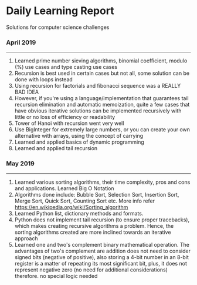 # Daily Learning Report
Solutions for computer science challenges

### April 2019
---
1. Learned prime number sieving algorithms, binomial coefficient, modulo (%) use cases and type casting use cases
2. Recursion is best used in certain cases but not all, some solution can be done with loops instead 
3. Using recursion for factorials and fibonacci sequence was a REALLY BAD IDEA
4. However, if you're using a language/implementation that guarantees tail recursion elimination and automatic memoization, quite a few cases that have obvious iterative solutions can be implemented recursively with little or no loss of efficiency or readability
5. Tower of Hanoi with recursion went very well
6. Use BigInteger for extremely large numbers, or you can create your own alternative with arrays, using the concept of carrying
7. Learned and applied basics of dynamic programming
8. Learned and applied tail recursion

### May 2019
---
1. Learned various sorting algorithms, their time complexity, pros and cons and applications. Learned Big O Notation
2. Algorithms done include: Bubble Sort, Selection Sort, Insertion Sort, Merge Sort, Quick Sort, Counting Sort etc. More info refer https://en.wikipedia.org/wiki/Sorting_algorithm
3. Learned Python list, dictionary methods and formats.
4. Python does not implement tail recursion (to ensure proper tracebacks), which makes creating recursive algorithms a problem. Hence, the sorting algorithms created are more inclined towards an iterative approach
5. Learned one and two's complement binary mathematical operation. The advantages of two's complement are addition does not need to consider signed bits (negative of positive), also storing a 4-bit number in an 8-bit register is a matter of repeating its most significant bit, plus, it does not represent negative zero (no need for additional considerations) therefore. no special logic needed

